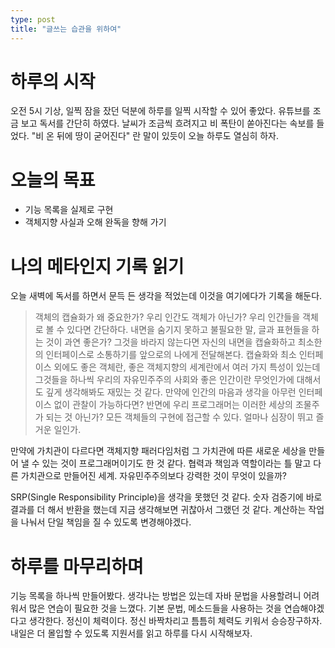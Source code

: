 ```yaml
---
type: post
title: "글쓰는 습관을 위하여"
---
```


# 하루의 시작
  오전 5시 기상, 일찍 잠을 잤던 덕분에 하루를 일찍 시작할 수 있어 좋았다.
  유튜브를 조금 보고 독서를 간단히 하였다.
  날씨가 조금씩 흐려지고 비 폭탄이 쏟아진다는 속보를 들었다.
  "비 온 뒤에 땅이 굳어진다" 란 말이 있듯이 오늘 하루도 열심히 하자.
  
# 오늘의 목표 
  - 기능 목록을 실제로 구현
  - 객체지향 사실과 오해 완독을 향해 가기
    
# 나의 메타인지 기록 읽기
  오늘 새벽에 독서를 하면서 문득 든 생각을 적었는데 이것을 여기에다가 기록을 해둔다.
  
  > 객체의 캡슐화가 왜 중요한가? 우리 인간도 객체가 아닌가? 우리 인간들을 객체로 볼 수 있다면 간단하다. 내면을 숨기지 못하고 불필요한 말, 글과 표현들을 하는 것이 과연 좋은가? 그것을 바라지 않는다면 자신의 내면을 캡슐화하고 최소한의 인터페이스로 소통하기를 앞으로의 나에게 전달해본다. 캡슐화와 최소 인터페이스 외에도 좋은 객체란, 좋은 객체지향의 세계란에서 여러 가지 특성이 있는데 그것들을 하나씩 우리의 자유민주주의 사회와 좋은 인간이란 무엇인가에 대해서도 깊게 생각해봐도 재밌는 것 같다. 만약에 인간의 마음과 생각을 아무런 인터페이스 없이 관찰이 가능하다면? 반면에 우리 프로그래머는 이러한 세상의 조물주가 되는 것 아닌가? 모든 객체들의 구현에 접근할 수 있다. 얼마나 심장이 뛰고 즐거운 일인가.

만약에 가치관이 다르다면 객체지향 패러다임처럼 그 가치관에 따른 새로운 세상을 만들어 낼 수 있는 것이 프로그래머이기도 한 것 같다. 협력과 책임과 역할이라는 틀 말고 다른 가치관으로 만들어진 세계. 자유민주주의보다 강력한 것이 무엇이 있을까?

  SRP(Single Responsibility Principle)을 생각을 못했던 것 같다. 숫자 검증기에 바로 결과를 더 해서 반환을 했는데 지금 생각해보면 귀찮아서 그랬던 것 같다. 계산하는 작업을 나눠서 단일 책임을 질 수 있도록 변경해야겠다.
  
# 하루를 마무리하며
  기능 목록을 하나씩 만들어봤다. 
  생각나는 방법은 있는데 자바 문법을 사용할려니 어려워서 많은 연습이 필요한 것을 느꼈다.
  기본 문법, 메소드들을 사용하는 것을 연습해야겠다고 생각한다.
  정신이 체력이다. 정신 바짝차리고 틈틈히 체력도 키워서 승승장구하자.
  내일은 더 몰입할 수 있도록 지원서를 읽고 하루를 다시 시작해보자.
